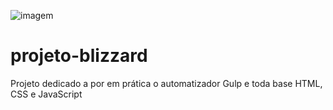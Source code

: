 ![imagem](https://1drv.ms/i/s!AjJcqCwIa6sLgckxO4cPm0rR7QIFjQ?e=WvmSnd)


# projeto-blizzard
 Projeto dedicado a por em prática o automatizador Gulp e toda base HTML, CSS e JavaScript
